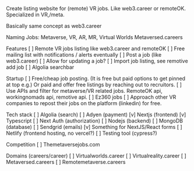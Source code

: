  Create listing website for (remote) VR jobs.
Like web3.career or remoteOK. Specialized in VR,/meta.

Basically same concept as web3.career

Naming
Jobs: Metaverse, VR, AR, MR, Virtual Worlds
Metaversed.careers

Features
[  ] Remote VR jobs listing like web3.career and remoteOK
[  ] Free mailing list with notifications / alerts eventually
[  ] Post a job (like web3.career)
[  ] Allow for updating a job?
[  ] Import job listing, see remotive add job
[  ] Algolia searchbar

Startup
[  ] Free/cheap job posting. (It is free but paid options to get pinned at top e.g.) Or paid and offer free listings by reaching out to recruitors.
[  ] Use APIs and filter for metaverse/VR related jobs. RemoteOK api, workingnomads api, remotive api.
[  ] Ez360 jobs
[  ] Approach other VR companies to repost their jobs on the platform (linkedin) for free.

Tech stack
[  ] Algolia (search)
[  ] Adyen (payment)
[v] Nextjs (frontend)
[v] Typescript 
[  ] Next Auth (authorization)
[  ] Nodejs (backend)
[  ] MongoDB (database)
[  ] Sendgrid (emails)
[v] Something for NextJS/React forms
[  ] Netlify (frontend hosting, no vercel?)
[  ] Testing tool (cypress?)

Competition
[  ] Themetaversejobs.com

Domains (careers/career)
[  ] Virtualworlds.career
[  ] Virtualreality.career
[  ] Metaversed.careers
[  ] Remotemetaverse.careers

